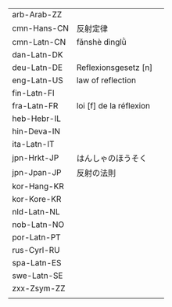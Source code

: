 | | | |
|-|-|-|
| arb-Arab-ZZ |  |  |
| cmn-Hans-CN | 反射定律 |  |
| cmn-Latn-CN | fǎnshè dìnglǜ |  |
| dan-Latn-DK |  |  |
| deu-Latn-DE | Reflexionsgesetz [n] |  |
| eng-Latn-US | law of reflection |  |
| fin-Latn-FI |  |  |
| fra-Latn-FR | loi [f] de la réflexion |  |
| heb-Hebr-IL |  |  |
| hin-Deva-IN |  |  |
| ita-Latn-IT |  |  |
| jpn-Hrkt-JP | はんしゃのほうそく |  |
| jpn-Jpan-JP | 反射の法則 |  |
| kor-Hang-KR |  |  |
| kor-Kore-KR |  |  |
| nld-Latn-NL |  |  |
| nob-Latn-NO |  |  |
| por-Latn-PT |  |  |
| rus-Cyrl-RU |  |  |
| spa-Latn-ES |  |  |
| swe-Latn-SE |  |  |
| zxx-Zsym-ZZ |  |  |
|  |  |  |
